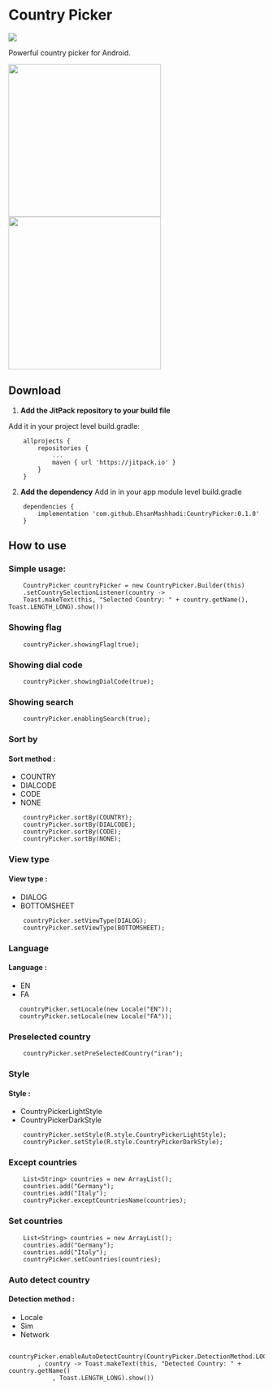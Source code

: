 
# Country Picker
[![](https://jitpack.io/v/EhsanMashhadi/CountryPicker.svg)](https://jitpack.io/#EhsanMashhadi/CountryPicker)


Powerful country picker for Android.

<img src="https://github.com/EhsanMashhadi/CountryPicker/blob/master/art/english_bottomsheet.png" width="300">
<img src="https://github.com/EhsanMashhadi/CountryPicker/blob/master/art/persian_dialog.png" width="300">

## Download

1. **Add the JitPack repository to your build file**

 Add it in your project level build.gradle:
```
    allprojects {
        repositories {
            ...
            maven { url 'https://jitpack.io' }
        }
    }
```

2. **Add the dependency**
Add in in your app module level build.gradle
```
    dependencies {
        implementation 'com.github.EhsanMashhadi:CountryPicker:0.1.0'
    }
```
## How to use

### Simple usage:
```
    CountryPicker countryPicker = new CountryPicker.Builder(this)
    .setCountrySelectionListener(country ->
    Toast.makeText(this, "Selected Country: " + country.getName(), Toast.LENGTH_LONG).show())
```

### Showing flag
```
    countryPicker.showingFlag(true);
```

### Showing dial code
```
    countryPicker.showingDialCode(true);
```

### Showing search
```
    countryPicker.enablingSearch(true);
```

### Sort by
#### Sort method :
- COUNTRY
- DIALCODE
- CODE
- NONE
```
    countryPicker.sortBy(COUNTRY);
    countryPicker.sortBy(DIALCODE);
    countryPicker.sortBy(CODE);
    countryPicker.sortBy(NONE);
```

### View type
#### View type :
- DIALOG
- BOTTOMSHEET
```
    countryPicker.setViewType(DIALOG);
    countryPicker.setViewType(BOTTOMSHEET);
```

### Language
#### Language :
- EN
- FA
```
   countryPicker.setLocale(new Locale("EN"));
   countryPicker.setLocale(new Locale("FA"));
```

### Preselected country
```
    countryPicker.setPreSelectedCountry("iran");
```

### Style
#### Style :
- CountryPickerLightStyle
- CountryPickerDarkStyle
```
    countryPicker.setStyle(R.style.CountryPickerLightStyle);
    countryPicker.setStyle(R.style.CountryPickerDarkStyle);
```

### Except countries
```
    List<String> countries = new ArrayList();
    countries.add("Germany");
    countries.add("Italy");
    countryPicker.exceptCountriesName(countries);
```

### Set countries
```
    List<String> countries = new ArrayList();
    countries.add("Germany");
    countries.add("Italy");
    countryPicker.setCountries(countries);
```

### Auto detect country
#### Detection method :
- Locale
- Sim
- Network

```
    countryPicker.enableAutoDetectCountry(CountryPicker.DetectionMethod.LOCALE
        , country -> Toast.makeText(this, "Detected Country: " + country.getName()
            , Toast.LENGTH_LONG).show())
```